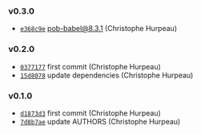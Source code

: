 ### v0.3.0

- [`e368c9e`](https://github.com/alpjs/react-alp-user/commit/e368c9edd60b496109b17264d57fbbe43ddcc064) pob-babel@8.3.1 (Christophe Hurpeau)

### v0.2.0

- [`0377177`](https://github.com/alpjs/react-alp-user/commit/03771770bdd0370a08a3112c8435273600b6bfa0) first commit (Christophe Hurpeau)
- [`15d8078`](https://github.com/alpjs/react-alp-user/commit/15d80788189c1c6d61ffc1c046e05e9982093041) update dependencies (Christophe Hurpeau)

### v0.1.0

- [`d1873d3`](https://github.com/alpjs/react-alp-link/commit/d1873d3b2935afc26b16d4af4e8a3d98dc8d2809) first commit (Christophe Hurpeau)
- [`7d8b7ae`](https://github.com/alpjs/react-alp-link/commit/7d8b7aef6c1e727881efab623ba5c83c6281b178) update AUTHORS (Christophe Hurpeau)
